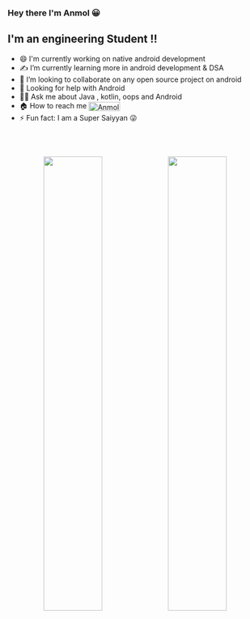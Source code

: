 
### Hey there I'm Anmol :grinning:


## I'm an engineering Student !! 

- 😄 I'm currently working on native android development
- ✍️ I’m currently learning more in android development & DSA   
- 👯 I’m looking to collaborate  on any open source project on android
- 🚀 Looking for help with Android 
- 🙋‍♂️ Ask me about Java , kotlin, oops and Android
- 🏠 How to reach me  [<img align="center" alt="Anmol | LinkedIn" width="62px" height="18px" src="https://img.shields.io/badge/LinkedIn-0077B5?style=for-the-badge&logo=linkedin&logoColor=white" />][linkedin]
- ⚡ Fun fact: I am a  Super Saiyyan 😜



<br/>
<br/>



<p align="center">
  <img width="48%" src="https://github-readme-stats.vercel.app/api?username=anmol-Git&show_icons=true&theme=radical" />
  <img width="48%" src="https://github-readme-streak-stats.herokuapp.com/?user=anmol-Git&theme=radical" />
</p>

[linkedin]: https://www.linkedin.com/in/anmol-sharma-486984192
